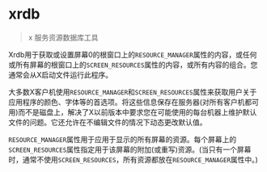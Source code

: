 # xrdb

> x 服务资源数据库工具

Xrdb用于获取或设置屏幕0的根窗口上的`RESOURCE_MANAGER`属性的内容，或任何或所有屏幕的根窗口上的`SCREEN_RESOURCES`属性的内容，或所有内容的组合。您通常会从X启动文件运行此程序。

大多数X客户机使用`RESOURCE_MANAGER`和`SCREEN_RESOURCES`属性来获取用户关于应用程序的颜色、字体等的首选项。将这些信息保存在服务器(对所有客户机都可用)而不是磁盘上，解决了X以前版本中要求您在可能使用的每台机器上维护默认文件的问题。它还允许在不编辑文件的情况下动态更改默认值。

`RESOURCE_MANAGER`属性用于应用于显示的所有屏幕的资源。每个屏幕上的`SCREEN_RESOURCES`属性指定用于该屏幕的附加(或重写)资源。(当只有一个屏幕时，通常不使用`SCREEN_RESOURCES`，所有资源都放在`RESOURCE_MANAGER`属性中。)
